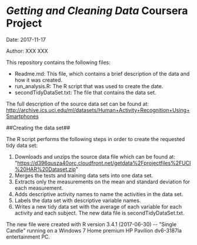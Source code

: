 # *Getting and Cleaning Data* Coursera Project #

Date: 2017-11-17

Author: XXX XXX

This repository contains the following files:

 - Readme.md: This file, which contains a brief description of the data and how it was created.
 - run_analysis.R: The R script that was used to create the date.
 - secondTidyDataSet.txt: The file that contains the data set.

The full description of the source data set can be found at: http://archive.ics.uci.edu/ml/datasets/Human+Activity+Recognition+Using+Smartphones


##Creating the data set##

The R script performs the following steps in order to create the requested tidy data set:

 1. Downloads and unzips the source data file which can be found at: "https://d396qusza40orc.cloudfront.net/getdata%2Fprojectfiles%2FUCI%20HAR%20Dataset.zip"
 2. Merges the tests and training data sets into one data set.
 3. Extracts only the measurements on the mean and standard deviation for each measurement.
 4. Adds descriptive activity names to name the activities in the data set.
 5. Labels the data set with descriptive variable names.
 6. Writes a new tidy data set with the average of each variable for each activity and each subject. The new data file is secondTidyDataSet.txt.

The new file were created with R version 3.4.1 (2017-06-30) -- "Single Candle" running on a Windows 7 Home premium HP Pavilion dv6-3187la entertainment PC.


